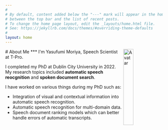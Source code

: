 ```yaml
---
#
# By default, content added below the "---" mark will appear in the home page
# between the top bar and the list of recent posts.
# To change the home page layout, edit the _layouts/home.html file.
# See: https://jekyllrb.com/docs/themes/#overriding-theme-defaults
#
layout: home
---
```

<img src="../files/profile.jpg" alt="Avatar" align="right" width="25%"/>
# About Me
***
I'm Yasufumi Moriya, Speech Scientist at T-Pro.

I completed my PhD at Dublin City University in 2022. My research topics included **automatic speech
reocgnition** and **spoken document search**.

I have worked on various things during my PhD such as:
<ul>
<li>Integration of visual and contextual information into automatic
speech recognition.</li>
<li>Automatic speech recognition for multi-domain data.</li>
<li>Speech document ranking models which can better handle errors of automatic transcripts.</li>
